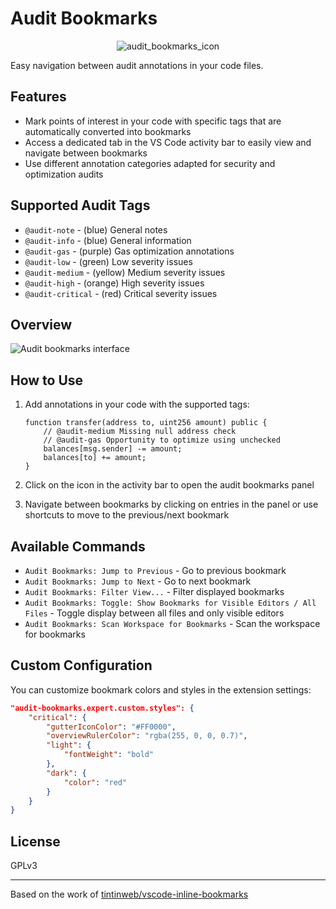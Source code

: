 # Audit Bookmarks

<p align="center">
  <img alt="audit_bookmarks_icon" src="https://github.com/user-attachments/assets/e2255381-1f50-4b7a-8dbb-565e2b9051c3">
</p>


Easy navigation between audit annotations in your code files.

## Features

* Mark points of interest in your code with specific tags that are automatically converted into bookmarks
* Access a dedicated tab in the VS Code activity bar to easily view and navigate between bookmarks
* Use different annotation categories adapted for security and optimization audits

## Supported Audit Tags

* `@audit-note` - (blue) General notes
* `@audit-info` - (blue) General information
* `@audit-gas` - (purple) Gas optimization annotations
* `@audit-low` - (green) Low severity issues
* `@audit-medium` - (yellow) Medium severity issues
* `@audit-high` - (orange) High severity issues
* `@audit-critical` - (red) Critical severity issues

## Overview

![Audit bookmarks interface](https://github.com/user-attachments/assets/329819bd-f856-419b-ba44-3d7b4527fdf3)

## How to Use

1. Add annotations in your code with the supported tags:
   ```solidity
   function transfer(address to, uint256 amount) public {
       // @audit-medium Missing null address check
       // @audit-gas Opportunity to optimize using unchecked
       balances[msg.sender] -= amount;
       balances[to] += amount;
   }
   ```

2. Click on the icon in the activity bar to open the audit bookmarks panel

3. Navigate between bookmarks by clicking on entries in the panel or use shortcuts to move to the previous/next bookmark

## Available Commands

* `Audit Bookmarks: Jump to Previous` - Go to previous bookmark
* `Audit Bookmarks: Jump to Next` - Go to next bookmark
* `Audit Bookmarks: Filter View...` - Filter displayed bookmarks
* `Audit Bookmarks: Toggle: Show Bookmarks for Visible Editors / All Files` - Toggle display between all files and only visible editors
* `Audit Bookmarks: Scan Workspace for Bookmarks` - Scan the workspace for bookmarks

## Custom Configuration

You can customize bookmark colors and styles in the extension settings:

```json
"audit-bookmarks.expert.custom.styles": {
    "critical": {
        "gutterIconColor": "#FF0000",
        "overviewRulerColor": "rgba(255, 0, 0, 0.7)",
        "light": {
            "fontWeight": "bold"
        },
        "dark": {
            "color": "red"
        }
    }
}
```

## License

GPLv3

---

Based on the work of [tintinweb/vscode-inline-bookmarks](https://github.com/tintinweb/vscode-inline-bookmarks)
